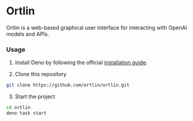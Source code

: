 # Ortlin
Ortlin is a web-based graphical user interface for interacting with OpenAI
models and APIs.

### Usage

1. Install Deno by following the official
   [installation guide](https://docs.deno.com/runtime/getting_started/installation/#download-and-install).

2. Clone this repository

```sh
git clone https://github.com/ortlin/ortlin.git
```

3. Start the project

```sh
cd ortlin
deno task start
```
